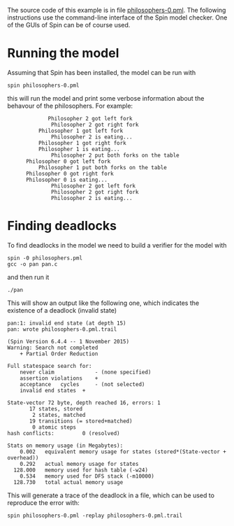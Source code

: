 The source code of this example is in file [philosophers-0.pml](philosophers-0.pml). The following instructions use the command-line interface of the Spin model checker. One of the GUIs of Spin can be of course used.

# Running the model
Assuming that Spin has been installed, the model can be run with

```
spin philosophers-0.pml
```

this will run the model and print some verbose information about the behavour of the philosophers. For example:

```
             Philosopher 2 got left fork
              Philosopher 2 got right fork
          Philosopher 1 got left fork
              Philosopher 2 is eating...
          Philosopher 1 got right fork
          Philosopher 1 is eating...
              Philosopher 2 put both forks on the table
      Philosopher 0 got left fork
          Philosopher 1 put both forks on the table
      Philosopher 0 got right fork
      Philosopher 0 is eating...
              Philosopher 2 got left fork
              Philosopher 2 got right fork
              Philosopher 2 is eating...
```

# Finding deadlocks
To find deadlocks in the model we need to build a verifier for the model with

```
spin -0 philosophers.pml
gcc -o pan pan.c
```

and then run it 

```
./pan
```

This will show an output like the following one, which indicates the existence of a deadlock (invalid state)

```
pan:1: invalid end state (at depth 15)
pan: wrote philosophers-0.pml.trail

(Spin Version 6.4.4 -- 1 November 2015)
Warning: Search not completed
	+ Partial Order Reduction

Full statespace search for:
	never claim         	- (none specified)
	assertion violations	+
	acceptance   cycles 	- (not selected)
	invalid end states	+

State-vector 72 byte, depth reached 16, errors: 1
       17 states, stored
        2 states, matched
       19 transitions (= stored+matched)
        0 atomic steps
hash conflicts:         0 (resolved)

Stats on memory usage (in Megabytes):
    0.002	equivalent memory usage for states (stored*(State-vector + overhead))
    0.292	actual memory usage for states
  128.000	memory used for hash table (-w24)
    0.534	memory used for DFS stack (-m10000)
  128.730	total actual memory usage
```
This will generate a trace of the deadlock in a file, which can be used to reproduce the error with:

```
spin philosophers-0.pml -replay philosophers-0.pml.trail 
```
